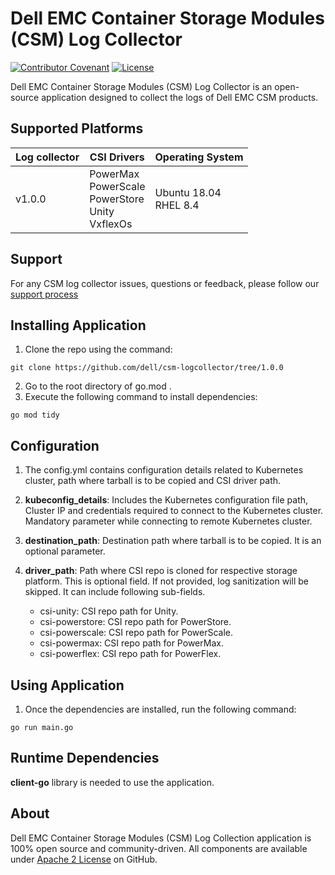 <!--
Copyright (c) 2021 Dell Inc., or its subsidiaries. All Rights Reserved.

Licensed under the Apache License, Version 2.0 (the "License");
you may not use this file except in compliance with the License.
You may obtain a copy of the License at

    http://www.apache.org/licenses/LICENSE-2.0
-->

# Dell EMC Container Storage Modules (CSM) Log Collector

[![Contributor Covenant](https://img.shields.io/badge/Contributor%20Covenant-v2.0%20adopted-ff69b4.svg)](docs/CODE_OF_CONDUCT.md)
[![License](https://img.shields.io/github/license/dell/csm)](LICENSE)


Dell EMC Container Storage Modules (CSM) Log Collector is an open-source application designed to collect the logs of Dell EMC CSM products.

## Supported Platforms
   | **Log collector** | **CSI Drivers** | **Operating System**|
|---------------------|-----------------------|------------------------------|
| v1.0.0 | PowerMax <br> PowerScale <br> PowerStore <br> Unity <br> VxflexOs|Ubuntu 18.04  <br> RHEL 8.4 |

## Support
For any CSM log collector issues, questions or feedback, please follow our [support process](https://github.com/dell/csm/blob/main/docs/SUPPORT.md)

## Installing Application
  1. Clone the repo using the command:

    git clone https://github.com/dell/csm-logcollector/tree/1.0.0

  2. Go to the root directory of go.mod .
  3. Execute the following command to install dependencies:

    go mod tidy

## Configuration
  1. The config.yml contains configuration details related to Kubernetes cluster, path where tarball is to be copied and CSI driver path.

  2. <b>kubeconfig_details</b>: Includes the Kubernetes configuration file path, Cluster IP and credentials required to connect to the Kubernetes cluster. Mandatory parameter while connecting to remote Kubernetes cluster.

  3. <b>destination_path</b>: Destination path where tarball is to be copied. It is an optional parameter.

  4. <b>driver_path</b>: Path where CSI repo is cloned for respective storage platform. This is optional field. If not provided, log sanitization will be skipped. It can include following sub-fields.
      * csi-unity: CSI repo path for Unity.
      * csi-powerstore: CSI repo path for PowerStore.
      * csi-powerscale: CSI repo path for PowerScale.
      * csi-powermax: CSI repo path for PowerMax.
      * csi-powerflex: CSI repo path for PowerFlex.

## Using Application
  1. Once the dependencies are installed, run the following command:

    go run main.go

## Runtime Dependencies
<b>client-go</b> library is needed to use the application.

## About

Dell EMC Container Storage Modules (CSM) Log Collection application is 100% open source and community-driven. All components are available
under [Apache 2 License](https://www.apache.org/licenses/LICENSE-2.0.html) on
GitHub.
